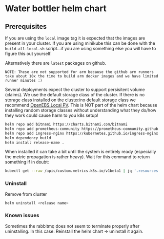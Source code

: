 # Water bottler helm chart

## Prerequisites

If you are using the `local` image tag it is expected that the images are present in your cluster.
If you are using minikube this can be done with the `build-all-local.sh` script...if you are using something else you will have to figure this out yourself.

Alternatively there are `latest` packages on github.

    NOTE: These are not supported for arm because the github arm runners take about 10x the time to build arm docker images and we have limited runner minutes :)

Several deployments expect the cluster to support persisitent volume (claims). We use the default storage class of the cluster. If there is no storage class installed on the cluster/no default storage class we recommend [OpenEBS Local PV](https://openebs.io/docs/quickstart-guide/installation). This is NOT part of the helm chart because installing random storage classes without understanding what they do/how they work could cause harm to you k8s setup!

```sh
helm repo add bitnami https://charts.bitnami.com/bitnami
helm repo add prometheus-community https://prometheus-community.github.io/helm-charts
helm repo add ingress-nginx https://kubernetes.github.io/ingress-nginx
helm dependency build
helm install release-name .
```

When installed it can take a bit until the system is entirely ready (especially the metric propagation is rather heavy). 
Wait for this command to return something if in doubt:

```sh
kubectl get --raw /apis/custom.metrics.k8s.io/v1beta1 | jq '.resources.[].name' | grep services/rabbitmq_queue_messages_ready
```

### Uninstall

Remove from cluster

```sh
helm uninstall <release name>
```

### Known issues

Sometimes the rabbitmq does not seem to terminate properly after uninstalling.
In this case: Reinstall the helm chart -> uninstall it again.

